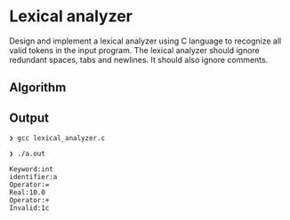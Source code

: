 # Lexical analyzer
Design and implement a lexical analyzer using C language to recognize all valid tokens in the input program. The lexical analyzer should ignore redundant spaces, tabs and newlines. It should also ignore comments.
## Algorithm

## Output
```
❯ gcc lexical_analyzer.c 

❯ ./a.out

Keyword:int
identifier:a
Operator:=
Real:10.0
Operator:+
Invalid:1c                                                                                                             

```

